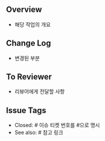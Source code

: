 ## Overview
- 해당 작업의 개요

## Change Log 
- 변경된 부분

## To Reviewer
- 리뷰어에게 전달할 사항

## Issue Tags
- Closed: # 이슈 티켓 번호를 #으로 명시 
- See also: # 참고 링크
